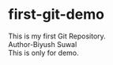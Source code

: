 # first-git-demo
This is my first Git Repository.
<br>
Author-Biyush Suwal
<br>
This is only for demo.

